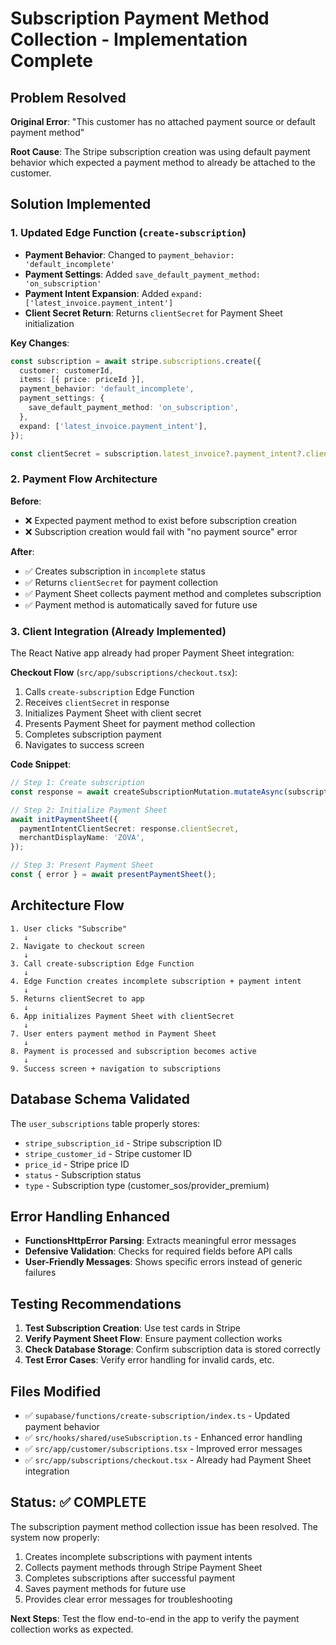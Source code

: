 # Subscription Payment Method Collection - Implementation Complete

## Problem Resolved
**Original Error**: "This customer has no attached payment source or default payment method"

**Root Cause**: The Stripe subscription creation was using default payment behavior which expected a payment method to already be attached to the customer.

## Solution Implemented

### 1. Updated Edge Function (`create-subscription`)
- **Payment Behavior**: Changed to `payment_behavior: 'default_incomplete'`
- **Payment Settings**: Added `save_default_payment_method: 'on_subscription'`
- **Payment Intent Expansion**: Added `expand: ['latest_invoice.payment_intent']`
- **Client Secret Return**: Returns `clientSecret` for Payment Sheet initialization

**Key Changes**:
```typescript
const subscription = await stripe.subscriptions.create({
  customer: customerId,
  items: [{ price: priceId }],
  payment_behavior: 'default_incomplete',
  payment_settings: {
    save_default_payment_method: 'on_subscription',
  },
  expand: ['latest_invoice.payment_intent'],
});

const clientSecret = subscription.latest_invoice?.payment_intent?.client_secret;
```

### 2. Payment Flow Architecture
**Before**: 
- ❌ Expected payment method to exist before subscription creation
- ❌ Subscription creation would fail with "no payment source" error

**After**:
- ✅ Creates subscription in `incomplete` status
- ✅ Returns `clientSecret` for payment collection
- ✅ Payment Sheet collects payment method and completes subscription
- ✅ Payment method is automatically saved for future use

### 3. Client Integration (Already Implemented)
The React Native app already had proper Payment Sheet integration:

**Checkout Flow** (`src/app/subscriptions/checkout.tsx`):
1. Calls `create-subscription` Edge Function
2. Receives `clientSecret` in response
3. Initializes Payment Sheet with client secret
4. Presents Payment Sheet for payment method collection
5. Completes subscription payment
6. Navigates to success screen

**Code Snippet**:
```typescript
// Step 1: Create subscription
const response = await createSubscriptionMutation.mutateAsync(subscriptionRequest);

// Step 2: Initialize Payment Sheet
await initPaymentSheet({
  paymentIntentClientSecret: response.clientSecret,
  merchantDisplayName: 'ZOVA',
});

// Step 3: Present Payment Sheet
const { error } = await presentPaymentSheet();
```

## Architecture Flow

```
1. User clicks "Subscribe" 
   ↓
2. Navigate to checkout screen
   ↓  
3. Call create-subscription Edge Function
   ↓
4. Edge Function creates incomplete subscription + payment intent
   ↓
5. Returns clientSecret to app
   ↓
6. App initializes Payment Sheet with clientSecret
   ↓
7. User enters payment method in Payment Sheet
   ↓
8. Payment is processed and subscription becomes active
   ↓
9. Success screen + navigation to subscriptions
```

## Database Schema Validated
The `user_subscriptions` table properly stores:
- `stripe_subscription_id` - Stripe subscription ID
- `stripe_customer_id` - Stripe customer ID  
- `price_id` - Stripe price ID
- `status` - Subscription status
- `type` - Subscription type (customer_sos/provider_premium)

## Error Handling Enhanced
- **FunctionsHttpError Parsing**: Extracts meaningful error messages
- **Defensive Validation**: Checks for required fields before API calls
- **User-Friendly Messages**: Shows specific errors instead of generic failures

## Testing Recommendations
1. **Test Subscription Creation**: Use test cards in Stripe
2. **Verify Payment Sheet Flow**: Ensure payment collection works
3. **Check Database Storage**: Confirm subscription data is stored correctly
4. **Test Error Cases**: Verify error handling for invalid cards, etc.

## Files Modified
- ✅ `supabase/functions/create-subscription/index.ts` - Updated payment behavior
- ✅ `src/hooks/shared/useSubscription.ts` - Enhanced error handling  
- ✅ `src/app/customer/subscriptions.tsx` - Improved error messages
- ✅ `src/app/subscriptions/checkout.tsx` - Already had Payment Sheet integration

## Status: ✅ COMPLETE
The subscription payment method collection issue has been resolved. The system now properly:
1. Creates incomplete subscriptions with payment intents
2. Collects payment methods through Stripe Payment Sheet
3. Completes subscriptions after successful payment
4. Saves payment methods for future use
5. Provides clear error messages for troubleshooting

**Next Steps**: Test the flow end-to-end in the app to verify the payment collection works as expected.